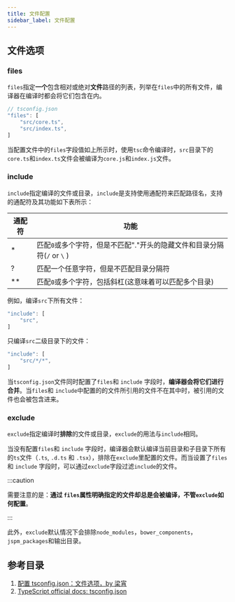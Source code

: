 ```yaml
---
title: 文件配置
sidebar_label: 文件配置
---
```


## 文件选项

### files

`files`指定**一个**包含相对或绝对**文件**路径的列表，列举在`files`中的所有文件，编译器在编译时都会将它们包含在内。

```js
// tsconfig.json
"files": [
    "src/core.ts",
    "src/index.ts",
]
```

当配置文件中的`files`字段值如上所示时，使用`tsc`命令编译时，`src`目录下的`core.ts`和`index.ts`文件会被编译为`core.js`和`index.js`文件。

### include

`include`指定编译的文件或目录，`include`是支持使用通配符来匹配路径名，支持的通配符及其功能如下表所示：

| 通配符 | 功能 |
| --- | --- |
| \* | 匹配`0`或多个字符，但是不匹配"."开头的隐藏文件和目录分隔符(`/` or `\` ) |
| ? | 匹配一个任意字符，但是不匹配目录分隔符 |
| \*\* | 匹配`0`或多个字符，包括斜杠(这意味着可以匹配多个目录) |

例如，编译`src`下所有文件：

```js
"include": [
    "src",
]
```

只编译`src`二级目录下的文件：

```js
"include": [
    "src/*/*",
]
```

当`tsconfig.json`文件同时配置了`files`和 `include` 字段时，**编译器会将它们进行合并**。当`files`和 `include`中配置的的文件所引用的文件不在其中时，被引用的文件也会被包含进来。

### exclude

`exclude`指定编译时**排除**的文件或目录，`exclude`的用法与`include`相同。

当没有配置`files`和 `include` 字段时，编译器会默认编译当前目录和子目录下所有的`ts`文件（`.ts`, `.d.ts` 和 `.tsx`），排除在`exclude`里配置的文件。而当设置了`files`和 `include` 字段时，可以通过`exclude`字段过滤`include`的文件。

:::caution

需要注意的是：**通过 `files`属性明确指定的文件却总是会被编译，不管`exclude`如何配置**。

:::

此外，`exclude`默认情况下会排除`node_modules`，`bower_components`，`jspm_packages`和输出目录。

## 参考目录

1. [配置 tsconfig.json：文件选项，by 梁宵](https://time.geekbang.org/course/detail/211-116217)
2. [TypeScript official docs: tsconfig.json](https://www.typescriptlang.org/docs/handbook/tsconfig-json.html)
